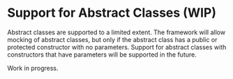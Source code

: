 ﻿# Support for Abstract Classes (WIP)

Abstract classes are supported to a limited extent. The framework will allow mocking of abstract classes, but only if the abstract class has a public or protected constructor with no parameters.
Support for abstract classes with constructors that have parameters will be supported in the future.

Work in progress.
